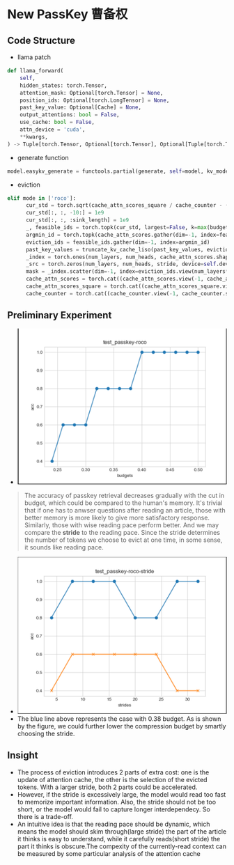 # New PassKey 曹备权
## Code Structure
- llama patch
```python
def llama_forward(
    self,
    hidden_states: torch.Tensor,
    attention_mask: Optional[torch.Tensor] = None,
    position_ids: Optional[torch.LongTensor] = None,
    past_key_value: Optional[Cache] = None,
    output_attentions: bool = False,
    use_cache: bool = False,
    attn_device = 'cuda',
    **kwargs,
) -> Tuple[torch.Tensor, Optional[torch.Tensor], Optional[Tuple[torch.Tensor]]]:
```
- generate function
```python
model.easykv_generate = functools.partial(generate, self=model, kv_mode=mode, stride=stride, report_decoding_latency=verbose)
```
- eviction
```python
elif mode in ['roco']:
      cur_std = torch.sqrt(cache_attn_scores_square / cache_counter - (cache_attn_scores / cache_counter)**2)
      cur_std[:, :, -10:] = 1e9
      cur_std[:, :, :sink_length] = 1e9
      _, feasible_ids = torch.topk(cur_std, largest=False, k=max(budget-recent_window-sink_length, stride), dim=-1) # (layers, heads, k)
      argmin_id = torch.topk(cache_attn_scores.gather(dim=-1, index=feasible_ids) / cache_counter.gather(dim=-1, index=feasible_ids), dim=-1, largest=False, k=stride)[1] # (layers, heads)
      eviction_ids = feasible_ids.gather(dim=-1, index=argmin_id)
      past_key_values = truncate_kv_cache_liso(past_key_values, eviction_ids)
      _index = torch.ones(num_layers, num_heads, cache_attn_scores.shape[-1], device=self.device).view(num_layers*num_heads, -1)
      _src = torch.zeros(num_layers, num_heads, stride, device=self.device).view(num_layers*num_heads, -1)
      mask = _index.scatter(dim=-1, index=eviction_ids.view(num_layers*num_heads, -1), src=_src).bool()
      cache_attn_scores = torch.cat((cache_attn_scores.view(-1, cache_attn_scores.shape[-1])[mask].view(num_layers, num_heads, -1), torch.zeros(num_layers, num_heads, stride, device=self.device)), dim=-1)
      cache_attn_scores_square = torch.cat((cache_attn_scores_square.view(-1, cache_attn_scores_square.shape[-1])[mask].view(num_layers, num_heads, -1), torch.zeros(num_layers, num_heads, stride, device=self.device)), dim=-1)
      cache_counter = torch.cat((cache_counter.view(-1, cache_counter.shape[-1])[mask].view(num_layers, num_heads, -1), (torch.arange(stride)-stride+1).view(1, 1, -1).repeat(num_layers, num_heads, 1).flip(dims=(2,)).to(self.device)), dim=-1)
```
## Preliminary Experiment
- ![alt text](image.png)
> The accuracy of passkey retrieval decreases gradually with the cut in budget, which could be compared to the human's memory. It's trivial that if one has to anwser questions after reading an article, those with better memory is more likely to give more satisfactory response. Similarly, those with wise reading pace perform better. And we may compare the **stride** to the reading pace. Since the stride determines the number of tokens we choose to evict at one time, in some sense, it sounds like reading pace.
- ![alt text](image-1.png)
- The blue line above represents the case with 0.38 budget. As is shown by the figure, we could further lower the compression budget by smartly choosing the stride.
## Insight
- The process of eviction introduces 2 parts of extra cost: one is the update of attention cache, the other is the selection of the evicted tokens. With a larger stride, both 2 parts could be accelerated.
- However, if the stride is excessively large, the model would read too fast to memorize important information. Also, the stride should not be too short, or the model would fail to capture longer interdependecy. So there is a trade-off.
- An intuitive idea is that the reading pace should be dynamic, which means the model should skim through(large stride) the part of the article it thinks is easy to understand, while it carefully reads(short stride) the part it thinks is obscure.The compexity of the currently-read context can be measured by some particular analysis of the attention cache
